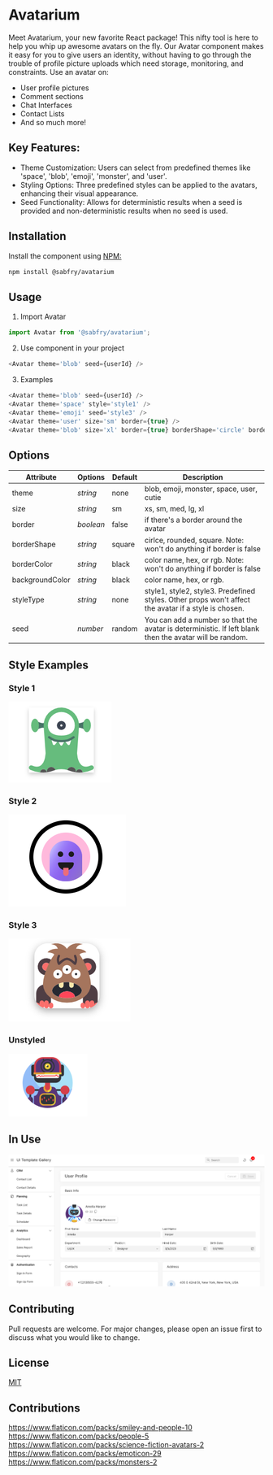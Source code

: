 # Avatarium

Meet Avatarium, your new favorite React package! This nifty tool is here to help you whip up awesome avatars on the fly. Our Avatar component makes it easy for you to give users an identity, without having to go through the trouble of profile picture uploads which need storage, monitoring, and constraints.  Use an avatar on:
* User profile pictures
* Comment sections
* Chat Interfaces
* Contact Lists
* And so much more!

## Key Features:
* Theme Customization: Users can select from predefined themes like 'space', 'blob', 'emoji', 'monster', and 'user'.
* Styling Options: Three predefined styles can be applied to the avatars, enhancing their visual appearance.
* Seed Functionality: Allows for deterministic results when a seed is provided and non-deterministic results when no seed is used.

## Installation

Install the component using [NPM:](https://www.npmjs.com/)

```bash
npm install @sabfry/avatarium
```

## Usage

1. Import Avatar
```javascript
import Avatar from '@sabfry/avatarium';
```

2. Use component in your project
```javascript
<Avatar theme='blob' seed={userId} />
```

3. Examples
```javascript
<Avatar theme='blob' seed={userId} />
<Avatar theme='space' style='style1' />
<Avatar theme='emoji' seed='style3' />
<Avatar theme='user' size='sm' border={true} />
<Avatar theme='blob' size='xl' border={true} borderShape='circle' borderColor='blue'/>
```

## Options

| Attribute  | Options  | Default  | Description  |   
|---|---|---|---|
|  theme | *string*   | none  | blob, emoji, monster, space, user, cutie   |   
| size  | *string*  |  sm | xs, sm, med, lg, xl | 
|  border | *boolean*   | false  |  if there's a border around the avatar |   
|  borderShape |  *string* | square  | cirlce, rounded, square. Note: won't do anything if border is false  |  
|  borderColor | *string*  | black  | color name, hex, or rgb. Note: won't do anything if border is false  |  
|  backgroundColor | *string*  | black  | color name, hex, or rgb.  | 
|  styleType | *string*  | none  | style1, style2, style3.  Predefined styles.  Other props won't affect the avatar if a style is chosen.  |  
|  seed | *number*  | random  | You can add a number so that the avatar is deterministic.  If left blank then the avatar will be random.  |  

## Style Examples

### Style 1
![Style 1](assets/style1.png)

### Style 2
![Style 2](assets/style2.png)

### Style 3
![Style 3](assets/style3.png)

### Unstyled
![Unstyled](assets/unstyled.png)

## In Use
![Example](assets/example.png)

## Contributing

Pull requests are welcome. For major changes, please open an issue first
to discuss what you would like to change.


## License

[MIT](https://choosealicense.com/licenses/mit/)


## Contributions
https://www.flaticon.com/packs/smiley-and-people-10
https://www.flaticon.com/packs/people-5
https://www.flaticon.com/packs/science-fiction-avatars-2
https://www.flaticon.com/packs/emoticon-29
https://www.flaticon.com/packs/monsters-2


